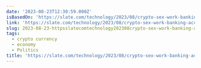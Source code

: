 ```yaml
---
date: '2023-08-23T12:30:59.000Z'
isBasedOn: 'https://slate.com/technology/2023/08/crypto-sex-work-banking-access.html'
link: 'https://slate.com/technology/2023/08/crypto-sex-work-banking-access.html'
slug: 2023-08-23-httpsslatecomtechnology202308crypto-sex-work-banking-accesshtml
tags:
  - crypto currency
  - economy
  - Politics
title: 'https://slate.com/technology/2023/08/crypto-sex-work-banking-access.html'
---
```


